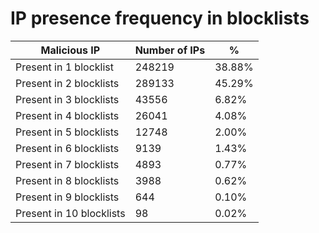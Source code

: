 # IP presence frequency in blocklists
| Malicious IP | Number of IPs | % |
|----|----|----|
| Present in 1 blocklist | 248219 | 38.88% |
| Present in 2 blocklists | 289133 | 45.29% |
| Present in 3 blocklists | 43556 | 6.82% |
| Present in 4 blocklists | 26041 | 4.08% |
| Present in 5 blocklists | 12748 | 2.00% |
| Present in 6 blocklists | 9139 | 1.43% |
| Present in 7 blocklists | 4893 | 0.77% |
| Present in 8 blocklists | 3988 | 0.62% |
| Present in 9 blocklists | 644 | 0.10% |
| Present in 10 blocklists | 98 | 0.02% |
